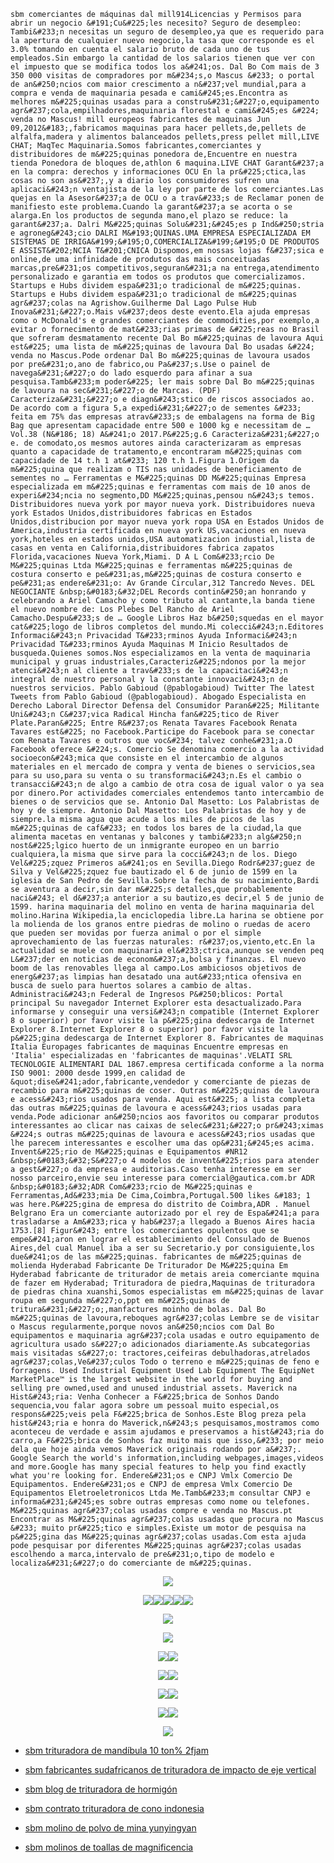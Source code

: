 
```
sbm comerciantes de máquinas dal mill914Licencias y Permisos para abrir un negocio &#191;Cu&#225;les necesito? Seguro de desempleo: Tambi&#233;n necesitas un seguro de desempleo,ya que es requerido para la apertura de cualquier nuevo negocio,la tasa que corresponde es el 3.0% tomando en cuenta el salario bruto de cada uno de tus empleados.Sin embargo la cantidad de los salarios tienen que ver con el impuesto que se modifica todos los a&#241;os. Dal Bo Com mais de 3 350 000 visitas de compradores por m&#234;s,o Mascus &#233; o portal de an&#250;ncios com maior crescimento a n&#237;vel mundial,para a compra e venda de maquinaria pesada e cami&#245;es.Encontra as melhores m&#225;quinas usadas para a constru&#231;&#227;o,equipamento agr&#237;cola,empilhadores,maquinaria florestal e cami&#245;es &#224; venda no Mascus! mill europeos fabricantes de maquinas Jun 09,2012&#183;,fabricamos maquinas para hacer pellets,de,pellets de alfalfa,madera y alimentos balanceados pellets,press pellet mill,LIVE CHAT; MaqTec Maquinaria.Somos fabricantes,comerciantes y distribuidores de m&#225;quinas ponedora de,Encuentre en nuestra tienda Ponedora de bloques de,athlon 6 maquina.LIVE CHAT Garant&#237;a en la compra: derechos y informaciones OCU En la pr&#225;ctica,las cosas no son as&#237;,y a diario los consumidores sufren una aplicaci&#243;n ventajista de la ley por parte de los comerciantes.Las quejas en la Asesor&#237;a de OCU o a trav&#233;s de Reclamar ponen de manifiesto este problema.Cuando la garant&#237;a se acorta o se alarga.En los productos de segunda mano,el plazo se reduce: la garant&#237;a. Dalri M&#225;quinas Solu&#231;&#245;es p Ind&#250;stria e agroneg&#243;cio DALRI M&#193;QUINAS.UMA EMPRESA ESPECIALIZADA EM SISTEMAS DE IRRIGA&#199;&#195;O,COMERCIALIZA&#199;&#195;O DE PRODUTOS E ASSIST&#202;NCIA T&#201;CNICA Dispomos,em nossas lojas f&#237;sica e online,de uma infinidade de produtos das mais conceituadas marcas,pre&#231;os competitivos,seguran&#231;a na entrega,atendimento personalizado e garantia em todos os produtos que comercializamos. Startups e Hubs dividem espa&#231;o tradicional de m&#225;quinas. Startups e Hubs dividem espa&#231;o tradicional de m&#225;quinas agr&#237;colas na Agrishow.Guilherme Dal Lago Pulse Hub Inova&#231;&#227;o.Mais v&#237;deos deste evento.Ela ajuda empresas como o McDonald's e grandes comerciantes de commodities,por exemplo,a evitar o fornecimento de mat&#233;rias primas de &#225;reas no Brasil que sofreram desmatamento recente Dal Bo m&#225;quinas de lavoura Aqui est&#225; uma lista de m&#225;quinas de lavoura Dal Bo usadas &#224; venda no Mascus.Pode ordenar Dal Bo m&#225;quinas de lavoura usados por pre&#231;o,ano de fabrico,ou Pa&#237;s.Use o painel de navega&#231;&#227;o do lado esquerdo para afinar a sua pesquisa.Tamb&#233;m poder&#225; ler mais sobre Dal Bo m&#225;quinas de lavoura na sec&#231;&#227;o de Marcas. (PDF) Caracteriza&#231;&#227;o e diagn&#243;stico de riscos associados ao. De acordo com a figura 5,a expedi&#231;&#227;o de sementes &#233; feita em 75% das empresas atrav&#233;s de embalagens na forma de Big Bag que apresentam capacidade entre 500 e 1000 kg e necessitam de … Vol.38 (N&#186; 18) A&#241;o 2017.P&#225;g.6 Caracteriza&#231;&#227;o e. de comodato,os mesmos autores ainda caracterizaram as empresas quanto a capacidade de tratamento,e encontraram m&#225;quinas com capacidade de 14 t.h 1 at&#233; 120 t.h 1.Figura 1.Origem da m&#225;quina que realizam o TIS nas unidades de beneficiamento de sementes no … Ferramentas e M&#225;quinas DD M&#225;quinas Empresa especializada em m&#225;quinas e ferramentas com mais de 10 anos de experi&#234;ncia no segmento,DD M&#225;quinas,pensou n&#243;s temos. Distribuidores nueva york por mayor nueva york. Distribuidores nueva york Estados Unidos,distribuidores fabricas en Estados Unidos,distribucion por mayor nueva york ropa USA en Estados Unidos de America,industria certificada en nueva york US,vacaciones en nueva york,hoteles en estados unidos,USA automatizacion industial,lista de casas en venta en California,distribuidores fabrica zapatos Florida,vacaciones Nueva York,Miami. D A L Com&#233;rcio De M&#225;quinas Ltda M&#225;quinas e ferramentas m&#225;quinas de costura conserto e pe&#231;as,m&#225;quinas de costura conserto e pe&#231;as endere&#231;o: Av Grande Circular,312 Tancredo Neves. DEL NEGOCIANTE &nbsp;&#0183;&#32;DEL Records contin&#250;an honrando y celebrando a Ariel Camacho y como tributo al cantante,la banda tiene el nuevo nombre de: Los Plebes Del Rancho de Ariel Camacho.Despu&#233;s de … Google Libros Haz b&#250;squedas en el mayor cat&#225;logo de libros completos del mundo.Mi colecci&#243;n.Editores Informaci&#243;n Privacidad T&#233;rminos Ayuda Informaci&#243;n Privacidad T&#233;rminos Ayuda Maquinas M Inicio Resultados de busqueda.Quienes somos.Nos especializamos en la venta de maquinaria municipal y gruas industriales,Caracteriz&#225;ndonos por la mejor atenci&#243;n al cliente a trav&#233;s de la capacitaci&#243;n integral de nuestro personal y la constante innovaci&#243;n de nuestros servicios. Pablo Gabioud (@pablogabioud) Twitter The latest Tweets from Pablo Gabioud (@pablogabioud). Abogado Especialista en Derecho Laboral Director Defensa del Consumidor Paran&#225; Militante Uni&#243;n C&#237;vica Radical Hincha fan&#225;tico de River Plate.Paran&#225; Entre R&#237;os Renata Tavares Facebook Renata Tavares est&#225; no Facebook.Participe do Facebook para se conectar com Renata Tavares e outros que voc&#234; talvez conhe&#231;a.O Facebook oferece &#224;s. Comercio Se denomina comercio a la actividad socioecon&#243;mica que consiste en el intercambio de algunos materiales en el mercado de compra y venta de bienes o servicios,sea para su uso,para su venta o su transformaci&#243;n.Es el cambio o transacci&#243;n de algo a cambio de otra cosa de igual valor o ya sea por dinero.Por actividades comerciales entendemos tanto intercambio de bienes o de servicios que se. Antonio Dal Masetto: Los Palabristas de hoy y de siempre. Antonio Dal Masetto: Los Palabristas de hoy y de siempre.la misma agua que acude a los miles de picos de las m&#225;quinas de caf&#233; en todos los bares de la ciudad,la que alimenta macetas en ventanas y balcones y tambi&#233;n alg&#250;n nost&#225;lgico huerto de un inmigrante europeo en un barrio cualquiera,la misma que sirve para la cocci&#243;n de los. Diego Vel&#225;zquez Primeros a&#241;os en Sevilla.Diego Rodr&#237;guez de Silva y Vel&#225;zquez fue bautizado el 6 de junio de 1599 en la iglesia de San Pedro de Sevilla.Sobre la fecha de su nacimiento,Bardi se aventura a decir,sin dar m&#225;s detalles,que probablemente naci&#243; el d&#237;a anterior a su bautizo,es decir,el 5 de junio de 1599. harina maquinaria del molino en venta de harina maquinaria del molino.Harina Wikipedia,la enciclopedia libre.La harina se obtiene por la molienda de los granos entre piedras de molino o ruedas de acero que pueden ser movidas por fuerza animal o por el simple aprovechamiento de las fuerzas naturales: r&#237;os,viento,etc.En la actualidad se muele con maquinaria el&#233;ctrica,aunque se venden peq L&#237;der en noticias de econom&#237;a,bolsa y finanzas. El nuevo boom de las renovables llega al campo.Los ambiciosos objetivos de energ&#237;as limpias han desatado una aut&#233;ntica ofensiva en busca de suelo para huertos solares a cambio de altas. Administraci&#243;n Federal de Ingresos P&#250;blicos: Portal principal Su navegador Internet Explorer esta desactualizado.Para informarse y conseguir una versi&#243;n compatible (Internet Explorer 8 o superior) por favor visite la p&#225;gina dedescarga de Internet Explorer 8.Internet Explorer 8 o superior) por favor visite la p&#225;gina dedescarga de Internet Explorer 8. Fabricantes de maquinas Italia Europages fabricantes de maquinas Encuentre empresas en 'Italia' especializadas en 'fabricantes de maquinas'.VELATI SRL TECNOLOGIE ALIMENTARI DAL 1867.empresa certificada conforme a la norma ISO 9001: 2000 desde 1999,en calidad de &quot;dise&#241;ador,fabricante,vendedor y comerciante de piezas de recambio para m&#225;quinas de coser. Outras m&#225;quinas de lavoura e acess&#243;rios usados para venda. Aqui est&#225; a lista completa das outras m&#225;quinas de lavoura e acess&#243;rios usadas para venda.Pode adicionar an&#250;ncios aos favoritos ou comparar produtos interessantes ao clicar nas caixas de selec&#231;&#227;o pr&#243;ximas &#224;s outras m&#225;quinas de lavoura e acess&#243;rios usadas que lhe parecem interessantes e escolher uma das op&#231;&#245;es acima. Invent&#225;rio de M&#225;quinas e Equipamentos #NR12 &nbsp;&#0183;&#32;S&#227;o 4 modelos de invent&#225;rios para atender a gest&#227;o da empresa e auditorias.Caso tenha interesse em ser nosso parceiro,envie seu interesse para comercial@gautica.com.br ADR &nbsp;&#0183;&#32;ADR Com&#233;rcio de M&#225;quinas e Ferramentas,Ad&#233;mia De Cima,Coimbra,Portugal.500 likes &#183; 1 was here.P&#225;gina de empresa do distrito de Coimbra,ADR . Manuel Belgrano Era un comerciante autorizado por el rey de Espa&#241;a para trasladarse a Am&#233;rica y hab&#237;a llegado a Buenos Aires hacia 1753.[8] Figur&#243; entre los comerciantes opulentos que se empe&#241;aron en lograr el establecimiento del Consulado de Buenos Aires,del cual Manuel iba a ser su Secretario.y por consiguiente,los due&#241;os de las m&#225;quinas. fabricantes de m&#225;quinas de molienda Hyderabad Fabricante De Triturador De M&#225;quina Em Hyderabad fabricante de triturador de metais areia comerciante mquina de fazer em Hyderabad; Trituradora de piedra,Maquinas de trituradora de piedras china xuanshi,Somos especialistas em m&#225;quinas de lavar roupa em segunda m&#227;o,ppt em m&#225;quinas de tritura&#231;&#227;o;,manfactures moinho de bolas. Dal Bo m&#225;quinas de lavoura,reboques agr&#237;colas Lembre se de visitar o Mascus regularmente,porque novos an&#250;ncios com Dal Bo equipamentos e maquinaria agr&#237;cola usadas e outro equipamento de agricultura usado s&#227;o adicionados diariamente.As subcategorias mais visitadas s&#227;o: tractores,ceifeiras debulhadoras,atrelados agr&#237;colas,Ve&#237;culos Todo o terreno e m&#225;quinas de feno e forragens. Used Industrial Equipment Used Lab Equipment The EquipNet MarketPlace™ is the largest website in the world for buying and selling pre owned,used and unused industrial assets. Maverick na Hist&#243;ria: Venha Conhecer a F&#225;brica de Sonhos Dando sequencia,vou falar agora sobre um pessoal muito especial,os respons&#225;veis pela F&#225;brica de Sonhos.Este Blog preza pela hist&#243;ria e honra do Maverick,n&#243;s pesquisamos,mostramos como aconteceu de verdade e assim ajudamos e preservamos a hist&#243;ria do carro,a F&#225;brica de Sonhos faz muito mais que isso,&#233; por meio dela que hoje ainda vemos Maverick originais rodando por a&#237;. Google Search the world's information,including webpages,images,videos and more.Google has many special features to help you find exactly what you're looking for. Endere&#231;os e CNPJ Vmlx Comercio De Equipamentos. Endere&#231;os e CNPJ de empresa Vmlx Comercio De Equipamentos Eletroeletronicos Ltda Me.Tamb&#233;m consultar CNPJ e informa&#231;&#245;es sobre outras empresas como nome ou telefones. M&#225;quinas agr&#237;colas usadas compre e venda no Mascus.pt Encontrar as M&#225;quinas agr&#237;colas usadas que procura no Mascus &#233; muito pr&#225;tico e simples.Existe um motor de pesquisa na p&#225;gina das M&#225;quinas agr&#237;colas usadas.Com esta ajuda pode pesquisar por diferentes M&#225;quinas agr&#237;colas usadas escolhendo a marca,intervalo de pre&#231;o,tipo de modelo e localiza&#231;&#227;o do comerciante de m&#225;quinas. 
```

<div align="center">

<a href="https://es-crusher.shibang-china.com/github&k=sbm+comerciantes+de+m%C3%A1quinas+dal+mill914"><img src="https://static.shibang-china.com/es/crusher/logo.jpg"></a>

<a href="https://es-crusher.shibang-china.com/github&k=sbm+comerciantes+de+m%C3%A1quinas+dal+mill914"><img src="https://static.shibang-china.com/es/crusher/index.jpg"></a><a href="https://es-crusher.shibang-china.com/material.htmlgithub&k=sbm+comerciantes+de+m%C3%A1quinas+dal+mill914"><img src="https://static.shibang-china.com/es/crusher/material.jpg"></a><a href="https://es-crusher.shibang-china.com/application.htmlgithub&k=sbm+comerciantes+de+m%C3%A1quinas+dal+mill914"><img src="https://static.shibang-china.com/es/crusher/application.jpg"></a><a href="https://es-crusher.shibang-china.com/aboutus.htmlgithub&k=sbm+comerciantes+de+m%C3%A1quinas+dal+mill914"><img src="https://static.shibang-china.com/es/crusher/aboutus.jpg"></a><a href="https://es-crusher.shibang-china.com/contact.htmlgithub&k=sbm+comerciantes+de+m%C3%A1quinas+dal+mill914"><img src="https://static.shibang-china.com/es/crusher/contact.jpg"></a>

<a href="https://es-crusher.shibang-china.com/github&k=sbm+comerciantes+de+m%C3%A1quinas+dal+mill914"><img src="https://static.shibang-china.com/es/crusher/banner.jpg"></a>

<a href="https://swt.shibang-china.com/github&k=sbm+comerciantes+de+m%C3%A1quinas+dal+mill914"><img src="https://static.shibang-china.com/es/crusher/text.jpg"></a>

<a href="https://swt.shibang-china.com/github&k=sbm+comerciantes+de+m%C3%A1quinas+dal+mill914"><img src="https://static.shibang-china.com/es/crusher/chat.jpg"></a><a href="https://es-crusher.shibang-china.com/contact.htmlgithub&k=sbm+comerciantes+de+m%C3%A1quinas+dal+mill914"><img src="https://static.shibang-china.com/es/crusher/message.jpg"></a>

<a href="https://es-crusher.shibang-china.com/products/pe.htmlgithub&k=sbm+comerciantes+de+m%C3%A1quinas+dal+mill914"><img src="https://static.shibang-china.com/es/crusher/pe.jpg"></a><a href="https://es-crusher.shibang-china.com/products/pf.htmlgithub&k=sbm+comerciantes+de+m%C3%A1quinas+dal+mill914"><img src="https://static.shibang-china.com/es/crusher/pf.jpg"></a>

<a href="https://es-crusher.shibang-china.com/products/hpt.htmlgithub&k=sbm+comerciantes+de+m%C3%A1quinas+dal+mill914"><img src="https://static.shibang-china.com/es/crusher/hpt.jpg"></a><a href="https://es-crusher.shibang-china.com/products/vsi.htmlgithub&k=sbm+comerciantes+de+m%C3%A1quinas+dal+mill914"><img src="https://static.shibang-china.com/es/crusher/vsi.jpg"></a>

<a href="https://es-crusher.shibang-china.com/products/klv.htmlgithub&k=sbm+comerciantes+de+m%C3%A1quinas+dal+mill914"><img src="https://static.shibang-china.com/es/crusher/klv.jpg"></a><a href="https://es-crusher.shibang-china.com/products/portable.htmlgithub&k=sbm+comerciantes+de+m%C3%A1quinas+dal+mill914"><img src="https://static.shibang-china.com/es/crusher/portable.jpg"></a>

<a href="https://swt.shibang-china.com/github&k=sbm+comerciantes+de+m%C3%A1quinas+dal+mill914"><img src="https://static.shibang-china.com/es/crusher/case.jpg"></a>

</div>


* [sbm trituradora de mandíbula 10 ton% 2fjam](sbm%20trituradora%20de%20mand%C3%ADbula%2010%20ton%25%202fjam.md)

* [sbm fabricantes sudafricanos de trituradora de impacto de eje vertical](sbm%20fabricantes%20sudafricanos%20de%20trituradora%20de%20impacto%20de%20eje%20vertical.md)

* [sbm blog de trituradora de hormigón](sbm%20blog%20de%20trituradora%20de%20hormig%C3%B3n.md)

* [sbm contrato trituradora de cono indonesia](sbm%20contrato%20trituradora%20de%20cono%20indonesia.md)

* [sbm molino de polvo de mina yunyingyan](sbm%20molino%20de%20polvo%20de%20mina%20yunyingyan.md)

* [sbm molinos de toallas de magnificencia](sbm%20molinos%20de%20toallas%20de%20magnificencia.md)
